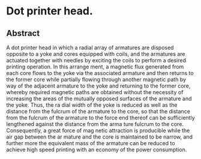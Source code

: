 # Dot printer head.

## Abstract
A dot printer head in which a radial array of armatures are disposed opposite to a yoke and cores equipped with coils, and the armatures are actuated together with needles by exciting the coils to perform a desired printing operation. In this arrange ment, a magnetic flux generated from each core flows to the yoke via the associated armature and then returns to the former core while partially flowing through another magnetic path by way of the adjacent armature to the yoke and returning to the former core, whereby required magnetic paths are obtained without the necessity of increasing the areas of the mutually opposed surfaces of the armature and the yoke. Thus, the ra dial width of the yoke is reduced as well as the distance from the fulcrum of the armature to the core, so that the distance from the fulcrum of the armature to the force end thereof can be sufficiently lengthened against the distance from the arma ture fulcrum to the core. Consequently, a great force of mag netic attraction is producible while the air gap between the ar mature and the core is maintained to be narrow, and further more the equivalent mass of the armature can be reduced to achieve high speed printing with an economy of the power consumption.
